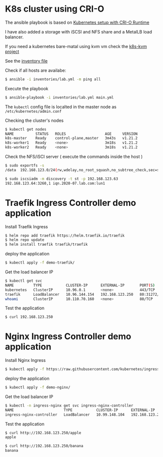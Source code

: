 # K8s cluster using CRI-O

The ansible playbook is based on [Kubernetes setup with CRI-O Runtime](https://github.com/msfidelis/kubernetes-with-cri-o)

I have also added a storage with iSCSI and NFS share and a MetalLB load balancer.

If you need a kubernetes bare-matal using kvm vm check the [k8s-kvm project](https://github.com/ssorato/terraform-kvm)

See the [inventory file](inventories/lab.yml)

Check if all hosts are availabe:

```bash
$ ansible -i inventories/lab.yml -m ping all
```

Execute the playbook

```bash
$ ansible-playbook -i inventories/lab.yml main.yml
```

The `kubectl` config file is localted in the master node as `/etc/kubernetes/admin.conf`

Checking the cluster's nodes

```bash
$ kubectl get nodes
NAME          STATUS   ROLES                  AGE     VERSION
k8s-master    Ready    control-plane,master   3m43s   v1.21.2
k8s-worker1   Ready    <none>                 3m18s   v1.21.2
k8s-worker2   Ready    <none>                 3m18s   v1.21.2
```

Check the NFS/iSCI server ( execute the commands inside the host )

```bash
$ sudo exportfs -s
/data  192.168.123.0/24(rw,wdelay,no_root_squash,no_subtree_check,sec=sys,rw,secure,no_root_squash,no_all_squash)

$ sudo iscsiadm -m discovery -t st -p 192.168.123.63
192.168.123.64:3260,1 iqn.2020-07.lab.com:lun1
```

# Traefik Ingress Controller demo application

Install Traefik Ingress

```bash
$ helm repo add traefik https://helm.traefik.io/traefik
$ helm repo update
$ helm install traefik traefik/traefik
```

deploy the application

```bash
$ kubectl apply -f demo-traefik/
```

Get the load balancer IP

```bash
$ kubectl get svc
NAME         TYPE           CLUSTER-IP      EXTERNAL-IP       PORT(S)                      AGE
kubernetes   ClusterIP      10.96.0.1       <none>            443/TCP                      82m
traefik      LoadBalancer   10.96.144.154   192.168.123.250   80:31272/TCP,443:30990/TCP   4m1s
whoami       ClusterIP      10.110.70.160   <none>            80/TCP                       5m19s
```

Test the application

```bash
$ curl 192.168.123.250
```

# Nginx Ingress Controller demo application

Install Nginx Ingress

```bash
$ kubectl apply -f https://raw.githubusercontent.com/kubernetes/ingress-nginx/controller-v1.1.0/deploy/static/provider/baremetal/deploy.yaml
```

deploy the application

```bash
$ kubectl apply -f demo-nginx/
```

Get the load balancer IP

```bash
$ kubectl -n ingress-nginx get svc ingress-nginx-controller
NAME                       TYPE           CLUSTER-IP      EXTERNAL-IP       PORT(S)                      AGE
ingress-nginx-controller   LoadBalancer   10.99.148.104   192.168.123.250   80:31644/TCP,443:30111/TCP   6m31s
```

Test the application

```bash
$ curl http://192.168.123.250/apple
apple

$ curl http://192.168.123.250/banana
banana
```
